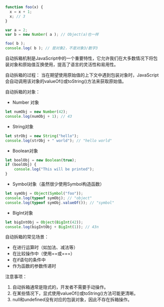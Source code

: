 ```js
function foo(x) {
  x = x + 1;
  x; // 3
}

var a = 2;
var b = new Number( a ); // Object(a)也一样

foo( b );
console.log( b ); // 是对象2，不是对象3/数字3
```
自动拆箱机制是JavaScript中的一个重要特性，它允许我们在大多数情况下将包装对象和原始值互换使用，提高了语言的灵活性和易用性。


自动拆箱的过程：
当在期望使用原始值的上下文中遇到包装对象时，JavaScript会自动调用该对象的valueOf()或toString()方法来获取原始值。

自动拆箱的对象：
- Number 对象
```js
let numObj = new Number(42);
console.log(numObj + 1); // 43
```

- String对象
```js
let strObj = new String("hello");
console.log(strObj + " world"); // "hello world"
```

- Boolean对象
```js
let boolObj = new Boolean(true);
if (boolObj) {
    console.log("This will be printed");
}
```

- Symbol对象（虽然很少使用Symbol构造函数）
```js
let symObj = Object(Symbol("foo"));
console.log(typeof symObj); // "object"
console.log(typeof symObj.valueOf()); // "symbol"
```

- BigInt对象
```js
let bigIntObj = Object(BigInt(42));
console.log(bigIntObj + BigInt(1)); // 43n
```


自动拆箱的常见场景：
- 在进行运算时（如加法、减法等）
- 在比较操作中（使用==或===）
- 在if语句的条件中
- 作为函数的参数传递时


注意事项：
1. 自动拆箱通常是隐式的，开发者不需要手动操作。
2. 在某些情况下，显式使用valueOf()或toString()方法可能更清晰。
3. null和undefined没有对应的包装对象，因此不存在拆箱操作。

